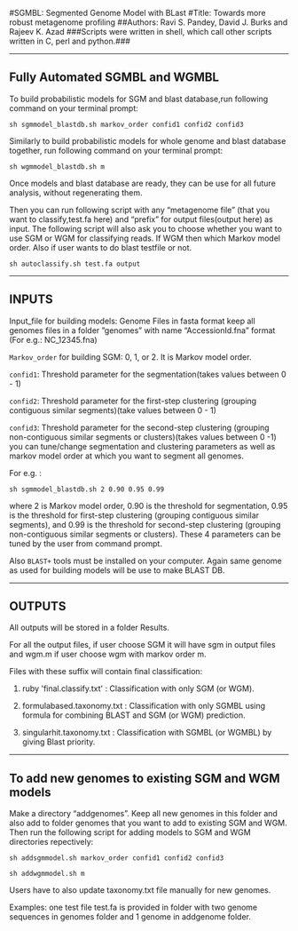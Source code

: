 #SGMBL: Segmented Genome Model with BLast
#Title: Towards more robust metagenome profiling
##Authors:  Ravi S. Pandey, David J. Burks and Rajeev K. Azad
###Scripts were written in shell, which call other scripts written in C, perl and python.###

--------------------------------------------------
Fully Automated SGMBL and WGMBL
--------------------------------------------------
To build probabilistic models for SGM and blast database,run following command on your terminal prompt:

```
sh sgmmodel_blastdb.sh markov_order confid1 confid2 confid3
```
 
Similarly to build probabilistic models for whole genome and blast database together, run following command on your terminal prompt:

```
sh wgmmodel_blastdb.sh m
``` 

Once models and blast database are ready, they can be use for all future analysis, without regenerating them.

Then you can run following script with any “metagenome file” (that you want to classify,test.fa here) and “prefix” for output files(output here) as input. The following script will also ask you to choose whether you want to use SGM or WGM for classifying reads. If WGM then which Markov model order. Also if user wants to do blast testfile or not.

```
sh autoclassify.sh test.fa output
```

--------------------------------------------------
INPUTS
--------------------------------------------------

Input_file for building models: Genome Files in fasta format
keep all genomes files in a folder ”genomes” with name “AccessionId.fna” format (For e.g.: NC_12345.fna)

```Markov_order``` for building SGM: 0, 1, or 2. It is Markov model order.

```confid1```: Threshold parameter for the segmentation(takes values between 0 - 1)

```confid2```: Threshold parameter for the first-step clustering (grouping contiguous similar segments)(take values between 0 - 1)

```confid3```: Threshold parameter for the second-step clustering (grouping non-contiguous similar segments or clusters)(takes values between 0 -1)
you can tune/change segmentation and clustering parameters as well as markov model order at which you want to segment all genomes.

For e.g. : 
```
sh sgmmodel_blastdb.sh 2 0.90 0.95 0.99
```

where 2 is Markov model order, 0.90 is the threshold for segmentation, 0.95 is the threshold for first-step clustering (grouping contiguous similar segments), and 0.99 is the threshold for second-step clustering (grouping non-contiguous similar segments or clusters). These 4 parameters can be tuned by the user from command prompt.

Also ```BLAST+``` tools must be installed on your computer. Again same genome as used for building models will be use to make BLAST DB. 

-----------------------------------
OUTPUTS
-----------------------------------

All outputs will be stored in a folder Results.

For all the output files, if user choose SGM it will have sgm in output files and wgm.m if user choose wgm with markov order m.

Files with these suffix will contain final classification:
1. ruby 'final.classify.txt' : Classification with only SGM (or WGM). 

2. formulabased.taxonomy.txt : Classification with only SGMBL using formula for combining BLAST and SGM (or WGM) prediction.

3. singularhit.taxonomy.txt : Classification with SGMBL (or WGMBL) by giving Blast priority.


--------------------------------------------------------------------
To add new genomes to existing SGM and WGM models
--------------------------------------------------------------------
Make a directory “addgenomes”. Keep all new genomes in this folder and also add to folder genomes that you want to add to existing SGM and WGM. Then run the following script for adding models to SGM and WGM directories repectively:

```
sh addsgmmodel.sh markov_order confid1 confid2 confid3
```
```
sh addwgmmodel.sh m
```

Users have to also update taxonomy.txt file manually for new genomes.


Examples: one test file test.fa is provided in folder with two genome sequences in genomes folder and 1 genome in addgenome folder. 
